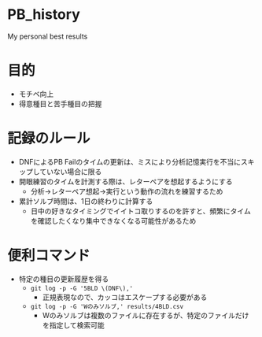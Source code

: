 # PB_history
My personal best results

# 目的
* モチベ向上
* 得意種目と苦手種目の把握

# 記録のルール
* DNFによるPB Failのタイムの更新は、ミスにより分析記憶実行を不当にスキップしていない場合に限る
* 開眼練習のタイムを計測する際は、レターペアを想起するようにする
  * 分析→レターペア想起→実行という動作の流れを練習するため
* 累計ソルブ時間は、1日の終わりに計算する
  * 日中の好きなタイミングでイイトコ取りするのを許すと、頻繁にタイムを確認したくなり集中できなくなる可能性があるため

# 便利コマンド
* 特定の種目の更新履歴を得る
  * `git log -p -G '5BLD \(DNF\),'`
    * 正規表現なので、カッコはエスケープする必要がある
  * `git log -p -G 'Wのみソルブ,' results/4BLD.csv`
    * Wのみソルブは複数のファイルに存在するが、特定のファイルだけを指定して検索可能
